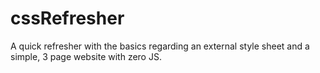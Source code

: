 # cssRefresher
A quick refresher with the basics regarding an external style sheet and a simple, 3 page website with zero JS.
